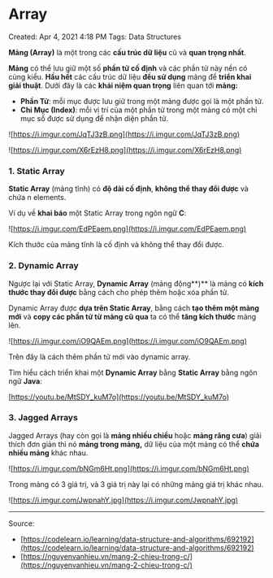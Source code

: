 # Array

Created: Apr 4, 2021 4:18 PM
Tags: Data Structures

**Mảng (Array)** là một trong các **cấu trúc dữ liệu** cũ và **quan trọng nhất**.

**Mảng** có thể lưu giữ một số **phần tử cố định** và các phần tử này nền có cùng kiểu. **Hầu hết** các cấu trúc dữ liệu **đều sử dụng** mảng để **triển khai giải thuật**. Dưới đây là các **khái niệm quan trọng** liên quan tới **mảng:**

- **Phần Tử**: mỗi mục được lưu giữ trong một mảng được gọi là một phần tử.
- **Chỉ Mục (Index)**: mỗi vị trí của một phần tử trong một mảng có một chỉ mục số được sử dụng để nhận diện phần tử.

![https://i.imgur.com/JqTJ3zB.png](https://i.imgur.com/JqTJ3zB.png)

![https://i.imgur.com/X6rEzH8.png](https://i.imgur.com/X6rEzH8.png)

### 1. Static Array

**Static Array** (mảng tĩnh) có **độ dài cố định**, **không thể thay đổi được** và chứa n elements.

Ví dụ về **khai báo** một Static Array trong ngôn ngữ **C**:

![https://i.imgur.com/EdPEaem.png](https://i.imgur.com/EdPEaem.png)

Kích thước của mảng tĩnh là cố định và không thể thay đổi được.

### 2. Dynamic Array

Ngược lại với Static Array, **Dynamic Array** (mảng động**)** là mảng có **kích thước thay đổi được** bằng cách cho phép thêm hoặc xóa phần tử.

Dynamic Array được **dựa trên Static Array**, bằng cách **tạo thêm một mảng mới** và **copy các phần tử từ mảng cũ** **qua** ta có thể **tăng kích thước** mảng lên.

![https://i.imgur.com/iO9QAEm.png](https://i.imgur.com/iO9QAEm.png)

 Trên đây là cách thêm phần tử mới vào dynamic array.

Tìm hiểu cách triển khai một **Dynamic Array** bằng **Static Array** bằng ngôn ngữ **Java**:

[https://youtu.be/MtSDY_kuM7o](https://youtu.be/MtSDY_kuM7o)

### 3. Jagged Arrays

Jagged Arrays (hay còn gọi là **mảng nhiều chiều** hoặc **mảng răng cưa**) giải thích đơn giản thì nó **mảng trong mảng,** dữ liệu của một mảng có thể **chứa nhiều mảng** khác nhau.

![https://i.imgur.com/bNGm6Ht.png](https://i.imgur.com/bNGm6Ht.png)

Trong mảng có 3 giá trị, và 3 giá trị này lại có những mảng giá trị khác nhau.

![https://i.imgur.com/JwpnahY.jpg](https://i.imgur.com/JwpnahY.jpg)

---

Source:

- [https://codelearn.io/learning/data-structure-and-algorithms/692192](https://codelearn.io/learning/data-structure-and-algorithms/692192)
- [https://nguyenvanhieu.vn/mang-2-chieu-trong-c/](https://nguyenvanhieu.vn/mang-2-chieu-trong-c/)